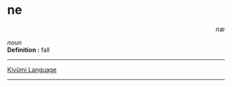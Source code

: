 
# ne

<div align="right"><i>næ</i></div>

*noun*  
**Definition :** fall  

---

[Kivümi Language](../README.md)

---
